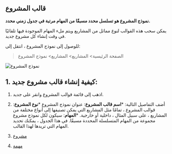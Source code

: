 ## قالب المشروع

**نموذج المشروع هو تسلسل محدد مسبقًا من المهام مرتبة في جدول زمني محدد.**

يمكن سحب هذه القوالب لنوع مماثل من المشاريع ويتم ملء المهام الموجودة فيها تلقائيًا في وقت إنشاء كل مشروع جديد.

للوصول إلى نموذج المشروع ، انتقل إلى:

> الصفحة الرئيسية> المشاريع> المشاريع> نموذج المشروع

![نموذج المشروع](https://docs.erpnext.com/files/projects-project-template.png)

## 1. كيفية إنشاء قالب مشروع جديد:

1. اذهب إلى قائمة قوالب المشروع وانقر على جديد.
2. أضف التفاصيل التالية:
   ***اسم قالب المشروع**: عنوان نموذج المشروع
   ***نوع المشروع**: قوالب المشروع ، تمامًا مثل المشاريع التي يمكن تصنيفها إلى أنواع مختلفة من المشاريع ، على سبيل المثال ، داخلية أو خارجية.
   ***المهام**: سيكون لكل نموذج مشروع مجموعة من المهام المتسلسلة المحددة مسبقًا. في هذا الجدول ، يمكنك تحديد المهام التي تريدها لهذا القالب.

1. [مشروع](https://docs.erpnext.com/docs/v13/user/manual/en/projects/project)
2. [مهمة](https://docs.erpnext.com/docs/v13/user/manual/en/projects/tasks)